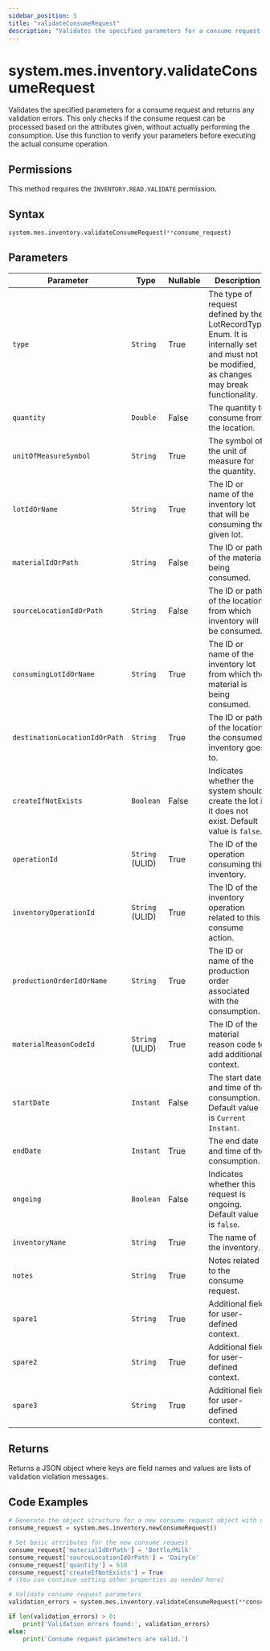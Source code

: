 ```yaml
---
sidebar_position: 5
title: "validateConsumeRequest"
description: "Validates the specified parameters for a consume request and returns any validation errors."
---
```


# system.mes.inventory.validateConsumeRequest

Validates the specified parameters for a consume request and returns any validation errors. This only checks if the consume request can be processed based on the attributes given, without actually performing the consumption. Use this function to verify your parameters before executing the actual consume operation.


## Permissions

This method requires the `INVENTORY.READ.VALIDATE` permission.

## Syntax

```python
system.mes.inventory.validateConsumeRequest(**consume_request)
```

## Parameters

| Parameter                     | Type            | Nullable | Description                                                                                                                               |
|-------------------------------|-----------------|----------|-------------------------------------------------------------------------------------------------------------------------------------------|
| `type`                        | `String`        | True     | The type of request defined by the LotRecordType Enum. It is internally set and must not be modified, as changes may break functionality. |
| `quantity`                    | `Double`        | False    | The quantity to consume from the location.                                                                                                |
| `unitOfMeasureSymbol`         | `String`        | True     | The symbol of the unit of measure for the quantity.                                                                                       |
| `lotIdOrName`                 | `String`        | True     | The ID or name of the inventory lot that will be consuming the given lot.                                                                 |
| `materialIdOrPath`            | `String`        | False    | The ID or path of the material being consumed.                                                                                            |
| `sourceLocationIdOrPath`      | `String`        | False    | The ID or path of the location from which inventory will be consumed.                                                                     |
| `consumingLotIdOrName`        | `String`        | True     | The ID or name of the inventory lot from which the material is being consumed.                                                            |
| `destinationLocationIdOrPath` | `String`        | True     | The ID or path of the location the consumed inventory goes to.                                                                            |
| `createIfNotExists`           | `Boolean`       | False    | Indicates whether the system should create the lot if it does not exist. Default value is `false`.                                        |
| `operationId`                 | `String` (ULID) | True     | The ID of the operation consuming this inventory.                                                                                         |
| `inventoryOperationId`        | `String` (ULID) | True     | The ID of the inventory operation related to this consume action.                                                                         |
| `productionOrderIdOrName`     | `String`        | True     | The ID or name of the production order associated with the consumption.                                                                   |
| `materialReasonCodeId`        | `String` (ULID) | True     | The ID of the material reason code to add additional context.                                                                             |
| `startDate`                   | `Instant`       | False    | The start date and time of the consumption. Default value is `Current Instant`.                                                           |
| `endDate`                     | `Instant`       | True     | The end date and time of the consumption.                                                                                                 |
| `ongoing`                     | `Boolean`       | False    | Indicates whether this request is ongoing. Default value is `false`.                                                                      |
| `inventoryName`               | `String`        | True     | The name of the inventory.                                                                                                                |
| `notes`                       | `String`        | True     | Notes related to the consume request.                                                                                                     |
| `spare1`                      | `String`        | True     | Additional field for user-defined context.                                                                                                |
| `spare2`                      | `String`        | True     | Additional field for user-defined context.                                                                                                |
| `spare3`                      | `String`        | True     | Additional field for user-defined context.                                                                                                |

## Returns

Returns a JSON object where keys are field names and values are lists of validation violation messages.

## Code Examples

```python
# Generate the object structure for a new consume request object with no initial arguments
consume_request = system.mes.inventory.newConsumeRequest()

# Set basic attributes for the new consume request
consume_request['materialIdOrPath'] = 'Bottle/Milk'
consume_request['sourceLocationIdOrPath'] = 'DairyCo'
consume_request['quantity'] = 610
consume_request['createIfNotExists'] = True
# (You can continue setting other properties as needed here)

# Validate consume request parameters
validation_errors = system.mes.inventory.validateConsumeRequest(**consume_request)

if len(validation_errors) > 0:
    print('Validation errors found:', validation_errors)
else:
    print('Consume request parameters are valid.')
```
